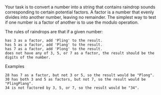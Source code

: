 Your task is to convert a number into a string that contains raindrop sounds corresponding to certain potential factors. A factor is a number that evenly divides into another number, leaving no remainder. The simplest way to test if one number is a factor of another is to use the modulo operation.

The rules of raindrops are that if a given number:

    has 3 as a factor, add 'Pling' to the result.
    has 5 as a factor, add 'Plang' to the result.
    has 7 as a factor, add 'Plong' to the result.
    does not have any of 3, 5, or 7 as a factor, the result should be the digits of the number.

Examples

    28 has 7 as a factor, but not 3 or 5, so the result would be "Plong".
    30 has both 3 and 5 as factors, but not 7, so the result would be "PlingPlang".
    34 is not factored by 3, 5, or 7, so the result would be "34".
